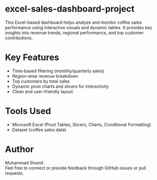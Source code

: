 # excel-sales-dashboard-project

This Excel-based dashboard helps analyze and monitor coffee sales performance using interactive visuals and dynamic tables. It provides key insights into revenue trends, regional performance, and top customer contributions.

# Key Features
- Time-based filtering (monthly/quarterly sales)
- Region-wise revenue breakdown
- Top customers by total sales
- Dynamic pivot charts and slicers for interactivity
- Clean and user-friendly layout

# Tools Used
- Microsoft Excel (Pivot Tables, Slicers, Charts, Conditional Formatting)
- Dataset (coffee sales data)

# Author
Muhammad Shamil  
Feel free to connect or provide feedback through GitHub issues or pull requests.
